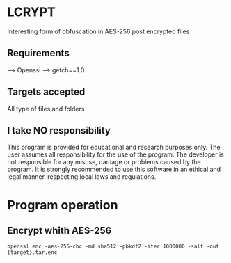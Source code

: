 # LCRYPT
Interesting form of obfuscation in AES-256 post encrypted files

## Requirements
--> Openssl
--> getch==1.0

## Targets accepted
All type of files and folders

## I take NO responsibility
This program is provided for educational and research purposes only. The user assumes all responsibility for the use of the program. The developer is not responsible for any misuse, damage or problems caused by the program. It is strongly recommended to use this software in an ethical and legal manner, respecting local laws and regulations.

# Program operation

## Encrypt whith AES-256
``` 
openssl enc -aes-256-cbc -md sha512 -pbkdf2 -iter 1000000 -salt -out {target}.tar.enc
```
